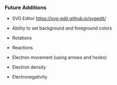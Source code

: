 
### Future Additions
- SVG Editor
https://svg-edit.github.io/svgedit/

- Ability to set background and foreground colors
- Rotations
- Reactions
- Electron movement (using arrows and hooks)
- Electron density
- Electronegativity